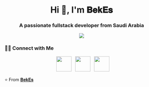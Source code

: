  <h1 align="center">Hi 👋, I'm 𝐁𝐞𝐤𝐄𝐬</h1>
<h3 align="center">A passionate fullstack developer from Saudi Arabia</h3>

<p align="left">
</p>

<p align="center">
  <img src="https://steamuserimages-a.akamaihd.net/ugc/1296424172617389859/7C3048CACEB70F421057B42156921F3F1EB330C1/?imw=637&imh=358&ima=fit&impolicy=Letterbox&imcolor=%23000000&letterbox=true" />
</p>
<h3> 🤝🏻 Connect with Me </h3>

<p align="center">
&nbsp; <a href="https://twitter.com/B6_7E" target="_blank" rel="noopener noreferrer"><img src="https://img.icons8.com/plasticine/100/000000/twitter.png" width="50" /></a>  
&nbsp; <a href="https://www.instagram.com/B6_7E/" target="_blank" rel="noopener noreferrer"><img src="https://img.icons8.com/plasticine/100/000000/instagram-new.png" width="50" /></a>  
&nbsp; <a href="mailto:snap.b6.7e@gmail.com" target="_blank" rel="noopener noreferrer"><img src="https://img.icons8.com/plasticine/100/000000/gmail.png"  width="50" /></a>
</p>

⭐️ From [𝐁𝐞𝐤𝐄𝐬](https://github.com/BekEs-505)
